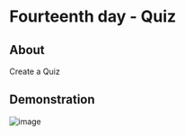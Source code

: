 # Fourteenth day - Quiz

## About

Create a Quiz

## Demonstration

![image](assets/images/quiz-demo.gif)